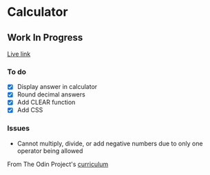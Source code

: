 # Calculator

## Work In Progress

[Live link](https://achoo-o.github.io/calculator/)

### To do

- [x] Display answer in calculator
- [x] Round decimal answers
- [x] Add CLEAR function
- [x] Add CSS

### Issues

* Cannot multiply, divide, or add negative numbers due to only one operator being allowed

From The Odin Project's [curriculum](https://www.theodinproject.com/lessons/calculator)
